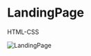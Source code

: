 # LandingPage
HTML-CSS
<!DOCTYPE html>
<html lang="en">

<body>
<img src=".project-photo1" alt="LandingPage" />
  
</body>


